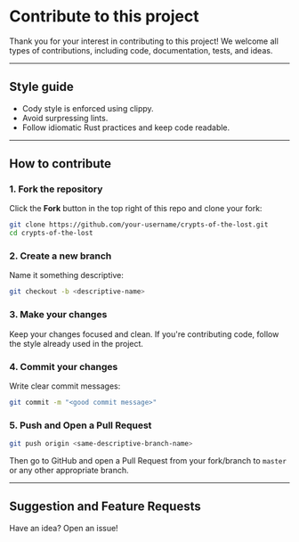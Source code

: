 # Contribute to this project

Thank you for your interest in contributing to this project! We welcome all types of contributions, including code, documentation, tests, and ideas.

---

## Style guide

- Cody style is enforced using clippy.
- Avoid surpressing lints.
- Follow idiomatic Rust practices and keep code readable.

---

## How to contribute

### 1. Fork the repository

Click the **Fork** button in the top right of this repo and clone your fork:

```sh
git clone https://github.com/your-username/crypts-of-the-lost.git
cd crypts-of-the-lost
```

### 2. Create a new branch

Name it something descriptive:

```sh
git checkout -b <descriptive-name>
```

### 3. Make your changes

Keep your changes focused and clean. If you're contributing code, follow the style already used in the project.

### 4. Commit your changes

Write clear commit messages:

```sh
git commit -m "<good commit message>"
```

### 5. Push and Open a Pull Request

```sh
git push origin <same-descriptive-branch-name>
```

Then go to GitHub and open a Pull Request from your fork/branch to `master` or any other appropriate branch.

---

## Suggestion and Feature Requests

Have an idea? Open an issue!
